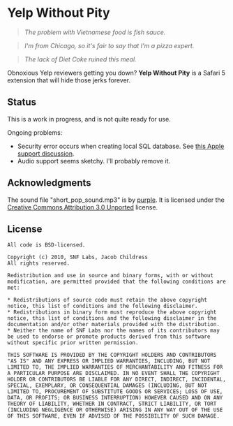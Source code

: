 # Yelp Without Pity #

> _The problem with Vietnamese food is fish sauce._

> _I'm from Chicago, so it's fair to say that I'm a pizza expert._

> _The lack of Diet Coke ruined this meal._

Obnoxious Yelp reviewers getting you down?  **Yelp Without Pity** is a Safari 5 extension that will hide those jerks forever.

## Status ##

This is a work in progress, and is not quite ready for use.

Ongoing problems:

* Security error occurs when creating local SQL database. See [this Apple support discussion](http://discussions.apple.com/thread.jspa?threadID=2457408).
* Audio support seems sketchy. I'll probably remove it.

## Acknowledgments ##

The sound file "short_pop_sound.mp3" is by [purple](http://www.freesfx.co.uk/users/purple/).  It is licensed under the [Creative Commons Attribution 3.0 Unported](http://creativecommons.org/licenses/by/3.0/) license.

## License ##

    All code is BSD-licensed.

    Copyright (c) 2010, SNF Labs, Jacob Childress  
    All rights reserved.

    Redistribution and use in source and binary forms, with or without modification, are permitted provided that the following conditions are met:

    * Redistributions of source code must retain the above copyright notice, this list of conditions and the following disclaimer.
    * Redistributions in binary form must reproduce the above copyright notice, this list of conditions and the following disclaimer in the documentation and/or other materials provided with the distribution.
    * Neither the name of SNF Labs nor the names of its contributors may be used to endorse or promote products derived from this software without specific prior written permission.

    THIS SOFTWARE IS PROVIDED BY THE COPYRIGHT HOLDERS AND CONTRIBUTORS "AS IS" AND ANY EXPRESS OR IMPLIED WARRANTIES, INCLUDING, BUT NOT LIMITED TO, THE IMPLIED WARRANTIES OF MERCHANTABILITY AND FITNESS FOR A PARTICULAR PURPOSE ARE DISCLAIMED. IN NO EVENT SHALL THE COPYRIGHT HOLDER OR CONTRIBUTORS BE LIABLE FOR ANY DIRECT, INDIRECT, INCIDENTAL, SPECIAL, EXEMPLARY, OR CONSEQUENTIAL DAMAGES (INCLUDING, BUT NOT LIMITED TO, PROCUREMENT OF SUBSTITUTE GOODS OR SERVICES; LOSS OF USE, DATA, OR PROFITS; OR BUSINESS INTERRUPTION) HOWEVER CAUSED AND ON ANY THEORY OF LIABILITY, WHETHER IN CONTRACT, STRICT LIABILITY, OR TORT (INCLUDING NEGLIGENCE OR OTHERWISE) ARISING IN ANY WAY OUT OF THE USE OF THIS SOFTWARE, EVEN IF ADVISED OF THE POSSIBILITY OF SUCH DAMAGE.
    